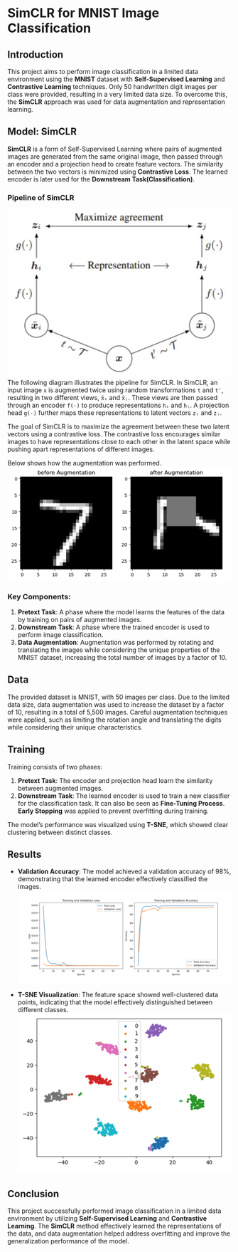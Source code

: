 # SimCLR for MNIST Image Classification

## Introduction
This project aims to perform image classification in a limited data environment using the **MNIST** dataset with **Self-Supervised Learning** and **Contrastive Learning** techniques. Only 50 handwritten digit images per class were provided, resulting in a very limited data size. To overcome this, the **SimCLR** approach was used for data augmentation and representation learning.

## Model: SimCLR
**SimCLR** is a form of Self-Supervised Learning where pairs of augmented images are generated from the same original image, then passed through an encoder and a projection head to create feature vectors. The similarity between the two vectors is minimized using **Contrastive Loss**. The learned encoder is later used for the **Downstream Task(Classification)**.

### Pipeline of SimCLR
![alt text](./image/image-3.png)
The following diagram illustrates the pipeline for SimCLR. In SimCLR, an input image `x` is augmented twice using random transformations `t` and `t'`, resulting in two different views, `x̃ᵢ` and `x̃ⱼ`. These views are then passed through an encoder `f(·)` to produce representations `hᵢ` and `hⱼ`. A projection head `g(·)` further maps these representations to latent vectors `zᵢ` and `zⱼ`.

The goal of SimCLR is to maximize the agreement between these two latent vectors using a contrastive loss. The contrastive loss encourages similar images to have representations close to each other in the latent space while pushing apart representations of different images.

Below shows how the augmentation was performed.
![alt text](./image/image-4.png)

### Key Components:
1. **Pretext Task**: A phase where the model learns the features of the data by training on pairs of augmented images.
2. **Downstream Task**: A phase where the trained encoder is used to perform image classification.
3. **Data Augmentation**: Augmentation was performed by rotating and translating the images while considering the unique properties of the MNIST dataset, increasing the total number of images by a factor of 10.

## Data
The provided dataset is MNIST, with 50 images per class. Due to the limited data size, data augmentation was used to increase the dataset by a factor of 10, resulting in a total of 5,500 images. Careful augmentation techniques were applied, such as limiting the rotation angle and translating the digits while considering their unique characteristics.

## Training
Training consists of two phases:
1. **Pretext Task**: The encoder and projection head learn the similarity between augmented images.
2. **Downstream Task**: The learned encoder is used to train a new classifier for the classification task. It can also be seen as **Fine-Tuning Process**. **Early Stopping** was applied to prevent overfitting during training.

The model’s performance was visualized using **T-SNE**, which showed clear clustering between distinct classes.

## Results
- **Validation Accuracy**: The model achieved a validation accuracy of 98%, demonstrating that the learned encoder effectively classified the images.
![alt text](./image/image.png)

- **T-SNE Visualization**: The feature space showed well-clustered data points, indicating that the model effectively distinguished between different classes.
![alt text](./image/image-1.png)

## Conclusion
This project successfully performed image classification in a limited data environment by utilizing **Self-Supervised Learning** and **Contrastive Learning**. The **SimCLR** method effectively learned the representations of the data, and data augmentation helped address overfitting and improve the generalization performance of the model.